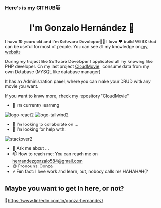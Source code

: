### Here's is my GITHUB🙀

<h1 align="center">I'm Gonzalo Hernández 👋</h1>

 I have 19 years old and I'm Software Developer👨‍💻
I love ❤️ build WEBS that can be useful for most of people. You can see all my knowledge on [my website](https://portafolionew03.000webhostapp.com/)

During my traject like Software Developer I applicated all my knowing like PHP developer. 
On my last project [CloudMovie](https://cloudmoviegh.000webhostapp.com/) I consume data from my own Database (MYSQL like database manager).

It has an Administration panel, where you can make your CRUD with any movie you want.

If you want to know more, check my repository "CloudMovie"

- 🔭 I’m currently learning

![logo-react2](https://user-images.githubusercontent.com/53839800/227364380-789e1d62-cc31-4aa0-8b3b-d768ee4225fe.png)
![logo-tailwind2](https://user-images.githubusercontent.com/53839800/227364371-2b4a2a7d-f558-402e-8bf6-40ef11d83efb.png)


- 👯 I’m looking to collaborate on ...
- 🤔 I’m looking for help with:

![stackover2](https://user-images.githubusercontent.com/53839800/227366165-12898bdf-4745-4885-a7d9-315226808b39.png)



- 💬 Ask me about ...
- 📫 How to reach me: You can reach me on hernandezgonzalo584@gmail.com
- 😄 Pronouns: Gonza
- ⚡ Fun fact:  I love work and learn, but, nobody calls me HAHAHAH(?

## Maybe you want to get in here, or not?
💼https://www.linkedin.com/in/gonza-hernandez/

